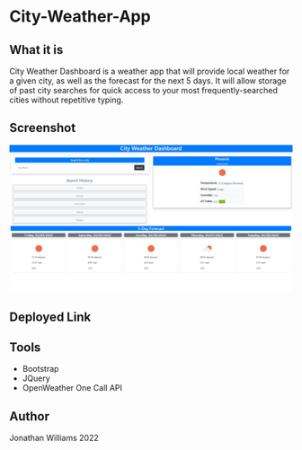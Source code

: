 # City-Weather-App

## What it is
City Weather Dashboard is a weather app that will provide local weather for a given city, as well
as the forecast for the next 5 days.
It will allow storage of past city searches for quick access to your most frequently-searched
cities without repetitive typing.

## Screenshot
![screenshot](./assets/images/screenshot.JPG)

## Deployed Link

## Tools
* Bootstrap
* JQuery
* OpenWeather One Call API


## Author
Jonathan Williams 2022